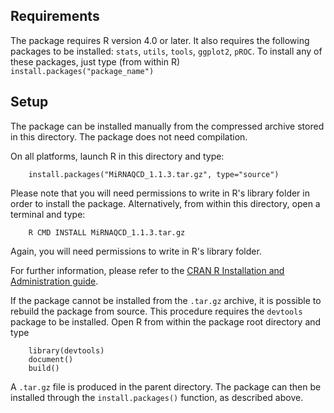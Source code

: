 ## Requirements

The package requires R version 4.0 or later.
It also requires the following packages to be installed: `stats`, `utils`, `tools`, `ggplot2`, `pROC`.
To install any of these packages, just type (from within R) `install.packages("package_name")`

## Setup

The package can be installed manually from the compressed archive stored in this directory. The package does not need compilation.

On all platforms, launch R in this directory and type:
```
	install.packages("MiRNAQCD_1.1.3.tar.gz", type="source")
```
Please note that you will need permissions to write in R's library folder in order to install the package.
Alternatively, from within this directory, open a terminal and type:
```
	R CMD INSTALL MiRNAQCD_1.1.3.tar.gz
```
Again, you will need permissions to write in R's library folder.

For further information, please refer to the [CRAN R Installation and Administration guide](https://cran.r-project.org/doc/manuals/R-admin.html).

If the package cannot be installed from the `.tar.gz` archive, it is possible to rebuild the package from source. This procedure requires the `devtools` package to be installed. Open R from within the package root directory and type
```
	library(devtools)
	document()
	build()
```
A `.tar.gz` file is produced in the parent directory. The package can then be installed through the `install.packages()` function, as described above.
